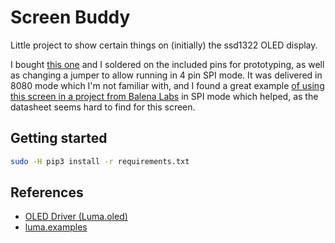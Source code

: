 # Screen Buddy

Little project to show certain things on (initially) the ssd1322 OLED display.

I bought [this one][1] and I soldered on the included pins for prototyping, as well as changing a jumper to allow running in 4 pin SPI mode. It was delivered in 8080 mode which I'm not familiar with, and I found a great example [of using this screen in a project from Balena Labs][2] in SPI mode which helped, as the datasheet seems hard to find for this screen.

[1]: https://www.aliexpress.com/item/32988174566.html
[2]: https://github.com/balenalabs/uk-train-departure-display#configuration

## Getting started

```bash
sudo -H pip3 install -r requirements.txt
```

## References

* [OLED Driver (Luma.oled)](https://luma-oled.readthedocs.io/en/latest/intro.html)
* [luma.examples](https://github.com/rm-hull/luma.examples)